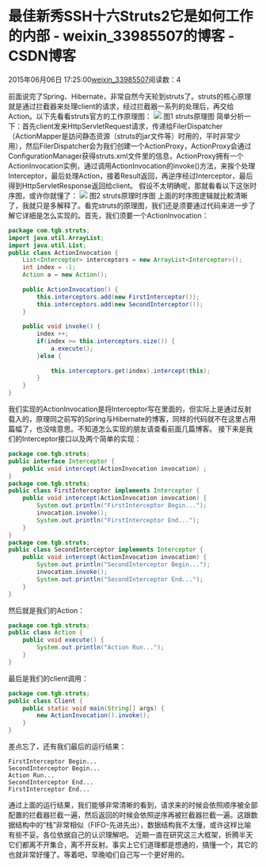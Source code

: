 # 最佳新秀SSH十六Struts2它是如何工作的内部 - weixin_33985507的博客 - CSDN博客
2015年06月06日 17:25:00[weixin_33985507](https://me.csdn.net/weixin_33985507)阅读数：4

前面说完了Spring、Hibernate，非常自然今天轮到struts了。struts的核心原理就是通过拦截器来处理client的请求，经过拦截器一系列的处理后，再交给Action。以下先看看struts官方的工作原理图：
![](https://img-blog.csdn.net/20140730153054875?watermark/2/text/aHR0cDovL2Jsb2cuY3Nkbi5uZXQvbGl1c2h1aWppbmdlcg==/font/5a6L5L2T/fontsize/400/fill/I0JBQkFCMA==/dissolve/70/gravity/Center)
图1 struts原理图
简单分析一下：首先client发来HttpServletRequest请求，传递给FilerDispatcher（ActionMapper是訪问静态资源（struts的jar文件等）时用的，平时非常少用），然后FilerDispatcher会为我们创建一个ActionProxy，ActionProxy会通过ConfigurationManager获得struts.xml文件里的信息，ActionProxy拥有一个ActionInvocation实例，通过调用ActionInvocation的invoke()方法，来挨个处理Interceptor，最后处理Action，接着Result返回，再逆序经过Interceptor，最后得到HttpServletResponse返回给client。
假设不太明确呢，那就看看以下这张时序图，或许你就懂了：
![](https://img-blog.csdn.net/20140730153310322?watermark/2/text/aHR0cDovL2Jsb2cuY3Nkbi5uZXQvbGl1c2h1aWppbmdlcg==/font/5a6L5L2T/fontsize/400/fill/I0JBQkFCMA==/dissolve/70/gravity/Center)
图2 struts原理时序图
上面的时序图逻辑就比較清晰了，我就只是多解释了。看完struts的原理图，我们还是须要通过代码来进一步了解它详细是怎么实现的。首先，我们须要一个ActionInvocation：
```java
package com.tgb.struts;
import java.util.ArrayList;
import java.util.List;
public class ActionInvocation {
	List<Interceptor> interceptors = new ArrayList<Interceptor>();
	int index = -1;
	Action a = new Action();
	
	public ActionInvocation() {
		this.interceptors.add(new FirstInterceptor());
		this.interceptors.add(new SecondInterceptor());		
	}
	
	public void invoke() {
		index ++;
		if(index >= this.interceptors.size()) {
			a.execute();
		}else {
			
			this.interceptors.get(index).intercept(this);
		}
	}
}
```
我们实现的ActionInvocation是将Interceptor写在里面的，但实际上是通过反射载入的，原理同之前写的Spring与Hibernate的博客，同样的代码就不在这里占用篇幅了，也没啥意思。不知道怎么实现的朋友请查看前面几篇博客。
接下来是我们的Interceptor接口以及两个简单的实现：
```java
package com.tgb.struts;
public interface Interceptor {
	public void intercept(ActionInvocation invocation) ;
}
package com.tgb.struts;
public class FirstInterceptor implements Interceptor {
	public void intercept(ActionInvocation invocation) {
		System.out.println("FirstInterceptor Begin...");
		invocation.invoke();
		System.out.println("FirstInterceptor End...");
	}
}
package com.tgb.struts;
public class SecondInterceptor implements Interceptor {
	public void intercept(ActionInvocation invocation) {
		System.out.println("SecondInterceptor Begin...");
		invocation.invoke();
		System.out.println("SecondInterceptor End...");
	}
}
```
然后就是我们的Action：
```java
package com.tgb.struts;
public class Action {
	public void execute() {
		System.out.println("Action Run...");
	}
}
```
最后是我们的client调用：
```java
package com.tgb.struts;
public class Client {
	public static void main(String[] args) {
		new ActionInvocation().invoke();
	}
}
```
差点忘了，还有我们最后的运行结果：
```
FirstInterceptor Begin...
SecondInterceptor Begin...
Action Run...
SecondInterceptor End...
FirstInterceptor End...
```
通过上面的运行结果，我们能够非常清晰的看到，请求来的时候会依照顺序被全部配置的拦截器拦截一遍，然后返回的时候会依照逆序再被拦截器拦截一遍。这跟数据结构中的“栈”非常相似（FIFO-先进先出），数据结构我不太懂，或许这样比喻有些不妥。各位依据自己的认识理解吧。
近期一直在研究这三大框架，折腾半天它们都离不开集合，离不开反射。事实上它们道理都是想通的，搞懂一个，其它的也就非常好懂了。等着吧，早晚咱们自己写一个更好用的。
